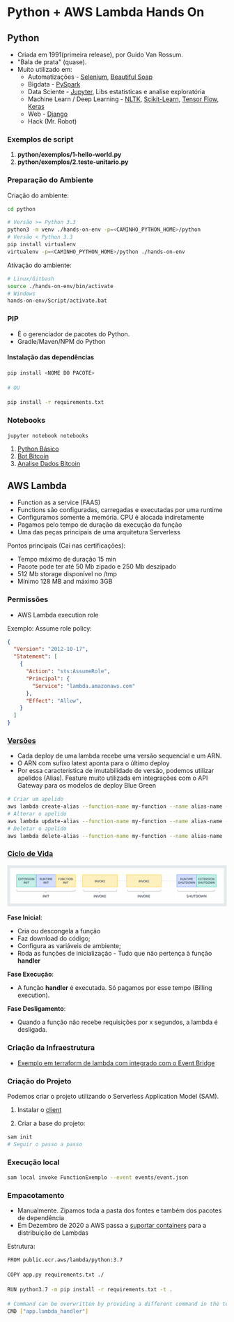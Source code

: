 # Python + AWS Lambda Hands On

## Python

- Criada em 1991(primeira release), por Guido Van Rossum.
- "Bala de prata" (quase).
- Muito utilizado em:
  - Automatizações - [Selenium](https://selenium-python.readthedocs.io/), [Beautiful Soap](https://www.crummy.com/software/BeautifulSoup/bs4/doc/)
  - Bigdata - [PySpark](http://spark.apache.org/docs/latest/api/python/)
  - Data Sciente - [Jupyter](https://jupyter.readthedocs.io/en/latest/), Libs estatisticas e analise exploratória
  - Machine Learn / Deep Learning - [NLTK](https://www.nltk.org/), [Scikit-Learn](https://scikit-learn.org/stable/), [Tensor Flow](https://www.tensorflow.org/?hl=pt-br), [Keras](https://keras.io/)
  - Web - [Django](https://www.djangoproject.com/)
  - Hack (Mr. Robot)

### Exemplos de script

1. **python/exemplos/1-hello-world.py**
2. **python/exemplos/2.teste-unitario.py**

### Preparação do Ambiente

Criação do ambiente:

```sh
cd python
```

```sh
# Versão >= Python 3.3
python3 -m venv ./hands-on-env -p=<CAMINHO_PYTHON_HOME>/python
# Versão < Python 3.3
pip install virtualenv
virtualenv -p=<CAMINHO_PYTHON_HOME>/python ./hands-on-env
```

Ativação do ambiente:

```sh
# Linux/Gitbash
source ./hands-on-env/bin/activate
# Windows
hands-on-env/Script/activate.bat
```

### PIP

- É o gerenciador de pacotes do Python.
- Gradle/Maven/NPM do Python

#### Instalação das dependências

```sh
pip install <NOME DO PACOTE>

# OU

pip install -r requirements.txt
```

### Notebooks

```sh
jupyter notebook notebooks
```

1. [Python Básico](https://github.com/ortisan/python-aws-lambda-hands-on/blob/main/python/notebooks/1-PythonBasico.ipynb)
1. [Bot Bitcoin](https://github.com/ortisan/python-aws-lambda-hands-on/blob/main/python/notebooks/2-BotBitcoinNow.ipynb)
1. [Analise Dados Bitcoin](https://github.com/ortisan/python-aws-lambda-hands-on/blob/main/python/notebooks/3-AnalyticsBitcoinPrice.ipynb)

## AWS Lambda

- Function as a service (FAAS)
- Functions são configuradas, carregadas e executadas por uma runtime
- Configuramos somente a memória. CPU é alocada indiretamente
- Pagamos pelo tempo de duração da execução da função
- Uma das peças principais de uma arquitetura Serverless

Pontos principais (Cai nas certificações):

- Tempo máximo de duração 15 min
- Pacote pode ter até 50 Mb zipado e 250 Mb deszipado
- 512 Mb storage disponível no /tmp
- Mínimo 128 MB and máximo 3GB

### Permissões

- AWS Lambda execution role

Exemplo: Assume role policy:

```json
{
  "Version": "2012-10-17",
  "Statement": [
    {
      "Action": "sts:AssumeRole",
      "Principal": {
        "Service": "lambda.amazonaws.com"
      },
      "Effect": "Allow",
    }
  ]
}
```

### [Versões](https://docs.aws.amazon.com/lambda/latest/dg/configuration-aliases.html)

- Cada deploy de uma lambda recebe uma versão sequencial e um ARN.
- O ARN com sufixo latest aponta para o último deploy
- Por essa caracteristica de imutabilidade de versão, podemos utilizar apelidos (Alias). Feature muito utilizada em integrações com o API Gateway para os modelos de deploy Blue Green

```sh
# Criar um apelido
aws lambda create-alias --function-name my-function --name alias-name --function-version version-number --description " "
# Alterar o apelido
aws lambda update-alias --function-name my-function --name alias-name --function-version version-number 
# Deletar o apelido
aws lambda delete-alias --function-name my-function --name alias-name 
```

### [Ciclo de Vida](https://docs.aws.amazon.com/lambda/latest/dg/runtimes-context.html)

![image](images/lambda-lifecycle.png)

**Fase Inicial**:

- Cria ou descongela a função
- Faz download do código;
- Configura as variáveis de ambiente;
- Roda as funções de inicialização - Tudo que não pertença à função **handler**

**Fase Execução**:

- A função **handler** é executada. Só pagamos por esse tempo (Billing execution).

**Fase Desligamento**:

- Quando a função não recebe requisições por x segundos, a lambda é desligada.

### Criação da Infraestrutura

- [Exemplo em terraform de lambda com integrado com o Event Bridge](https://github.com/ortisan/aws-terraform-recipes/tree/main/lambda/lambda-eventbridge)

### Criação do Projeto

Podemos criar o projeto utilizando o Serverless Application Model (SAM).

1. Instalar o [client](https://docs.aws.amazon.com/serverless-application-model/latest/developerguide/serverless-sam-cli-install.html)

2. Criar a base do projeto:
  ```sh
  sam init
  # Seguir o passo a passo
  ```

### Execução local

```sh
sam local invoke FunctionExemplo --event events/event.json
```

### Empacotamento

- Manualmente. Zipamos toda a pasta dos fontes e também dos pacotes de dependência
- Em Dezembro de 2020 a AWS passa a [suportar containers](https://docs.aws.amazon.com/lambda/latest/dg/lambda-releases.html) para a distribuição de Lambdas

Estrutura:

```sh
FROM public.ecr.aws/lambda/python:3.7

COPY app.py requirements.txt ./

RUN python3.7 -m pip install -r requirements.txt -t .

# Command can be overwritten by providing a different command in the template directly.
CMD ["app.lambda_handler"]
```